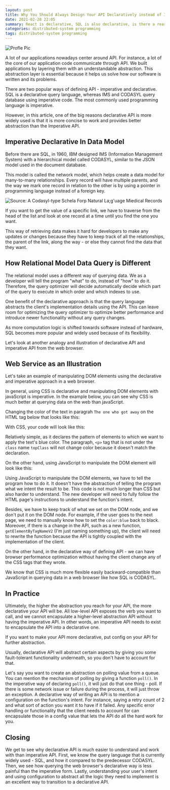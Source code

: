 ```yaml
---
layout: post
title: Why You Should Always Design Your API Declaratively instead of Imperative
date: 2021-02-28 22:05
summary: React is declarative, SQL is also declarative, is there a reason why?
categories: distributed-system programming
tags: distributed-system programming
---
```


<img src="{{site.baseurl}}/images/why-you-should-create-declarative-api-instead-of-imperative-ones/Declarative vs Imperative API.png" alt="Profle Pic"/>

A lot of our applications nowadays center around API. For instance, a lot of the core of our application code communicate through API. We built applications by layering them with an understandable abstraction. This abstraction layer is essential because it helps us solve how our software is written and its problems.

There are two popular ways of defining API - imperative and declarative. SQL is a declarative query language, whereas IMS and CODASYL query database using imperative code. The most commonly used programming language is imperative. 

However, in this article, one of the big reasons declarative API is more widely used is that it is more concise to work and provides better abstraction than the Imperative API. 

## Imperative Declarative In Data Model
Before there are SQL, in 1960, IBM designed IMS (Information Management System) with a hierarchical model called CODASYL, similar to the JSON model used in the document database. 

This model is called the network model, which helps create a data model for many-to-many relationships. Every record will have multiple parents, and the way we mark one record in relation to the other is by using a pointer in programming language instead of a foreign key. 

<img src="{{site.baseurl}}/images/why-you-should-create-declarative-api-instead-of-imperative-ones/A Codasyl-type Schela Forp Natural La;g'uage Miedical Records.png" alt="Source: A Codasyl-type Schela Forp Natural La;g'uage Miedical Records"/>

If you want to get the value of a specific link, we have to traverse from the head of the list and look at one record at a time until you find the one you want. 

This way of retrieving data makes it hard for developers to make any updates or changes because they have to keep track of all the relationships, the parent of the link, along the way - or else they cannot find the data that they want.

## How Relational Model Data Query is Different
The relational model uses a different way of querying data. We as a developer will tell the program "what" to do, instead of "how" to do it. Therefore, the query optimizer will decide automatically decide which part of the query to execute in which order and which indexes to use.

One benefit of the declarative approach is that the query language abstracts the client's implementation details using the API. This can leave room for optimizing the query optimizer to optimize better performance and introduce newer functionality without any query changes.

As more computation logic is shifted towards software instead of hardware, SQL becomes more popular and widely used because of its flexibility.

Let's look at another analogy and illustration of declarative API and imperative API from the web browser.


## Web Service as an Illustration
Let's take an example of manipulating DOM elements using the declarative and imperative approach in a web browser.

In general, using CSS is declarative and manipulating DOM elements with javaScript is imperative. In the example below, you can see why CSS is much better at querying data on the web than javaScript.

Changing the color of the text in paragrah `The one who got away` on the HTML tag below that looks like this:

<script src="https://gist.github.com/edwardGunawan/5408fa1c19336bbcbbec3a62a070bbe1.js"></script>


With CSS, your code will look like this:

<script src="https://gist.github.com/edwardGunawan/05fcd059fc50ba9854f56fdfcc9daad3.js"></script>


Relatively simple, as it declares the pattern of elements to which we want to apply the text's blue color. The paragraph, `<p>` tag that is not under the `class` name `topClass` will not change color because it doesn't match the declaration.


On the other hand, using JavaScript to manipulate the DOM element will look like this:
<script src="https://gist.github.com/edwardGunawan/79e3cd7067d59f9f9994fd29b557d20f.js"></script>

Using JavaScript to manipulate the DOM elements, we have to tell the program how to do it. It doesn't have the abstraction of telling the program what we intent the result to be. This code is not much longer than CSS but also harder to understand. The new developer will need to fully follow the HTML page's instructions to understand the function's intent.


Besides, we have to keep track of what we set on the DOM node, and we don't put it on the DOM node. For example, if the user goes to the next page, we need to manually know how to set the `color:blue` back to black. Moreover, if there is a change in the API, such as a new function, `getElementByTagNameV2` (I'm just naming something up), the client will need to rewrite the function because the API is tightly coupled with the implementation of the client. 

On the other hand, in the declarative way of defining API -  we can have browser performance optimization without having the client change any of the CSS tags that they wrote. 

We know that CSS is much more flexible easily backward-compatible than JavaScript in querying data in a web browser like how SQL is CODASYL.

## In Practice
Ultimately, the higher the abstraction you reach for your API, the more declarative your API will be. All low-level API exposes the verb you want to call, and we cannot encapsulate a higher-level abstraction API without having the imperative API. In other words, an imperative API needs to exist to encapsulate the API into a declarative one. 

If you want to make your API more declarative, put config on your API for further abstraction.

Usually, declarative API will abstract certain aspects by giving you some fault-tolerant functionality underneath, so you don't have to account for that.

Let's say you want to create an abstraction on polling value from a queue. You can mention the mechanism of polling by giving a function `poll()`. In the imperative way of declaring `poll()`, it will just do that one thing - poll. If there is some network issue or failure during the process, it will just throw an exception. A declarative way of writing an API is to mention a configuration on the function's intent. For instance, saying a retry count of 2 and what sort of action you want it to have if it failed. Any specific error handling or functionality that the client needs to account for can encapsulate those in a config value that lets the API do all the hard work for you.

## Closing
We get to see why declarative API is much easier to understand and work with than imperative API. First, we know the query language that is currently widely used - SQL, and how it compared to the predecessor CODASYL. Then, we see how querying the web browser's declarative way is less painful than the imperative form. Lastly, understanding your user's intent and using configuration to abstract all the logic they need to implement is an excellent way to transition to a declarative API.
